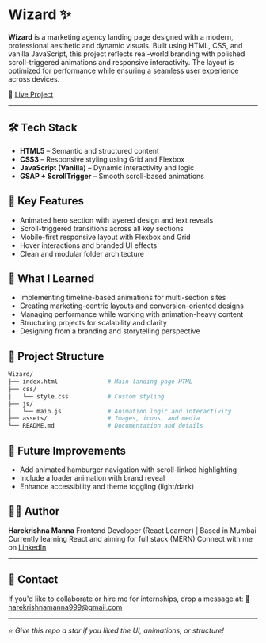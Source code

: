 # Wizard ✨

**Wizard** is a marketing agency landing page designed with a modern, professional aesthetic and dynamic visuals. Built using HTML, CSS, and vanilla JavaScript, this project reflects real-world branding with polished scroll-triggered animations and responsive interactivity. The layout is optimized for performance while ensuring a seamless user experience across devices.

🔗 [Live Project](https://wizard999.netlify.app/)

---

## 🛠️ Tech Stack

* **HTML5** – Semantic and structured content
* **CSS3** – Responsive styling using Grid and Flexbox
* **JavaScript (Vanilla)** – Dynamic interactivity and logic
* **GSAP + ScrollTrigger** – Smooth scroll-based animations

## 🎯 Key Features

* Animated hero section with layered design and text reveals
* Scroll-triggered transitions across all key sections
* Mobile-first responsive layout with Flexbox and Grid
* Hover interactions and branded UI effects
* Clean and modular folder architecture

## 🧠 What I Learned

* Implementing timeline-based animations for multi-section sites
* Creating marketing-centric layouts and conversion-oriented designs
* Managing performance while working with animation-heavy content
* Structuring projects for scalability and clarity
* Designing from a branding and storytelling perspective

## 📁 Project Structure

```bash
Wizard/
├── index.html              # Main landing page HTML
├── css/
│   └── style.css           # Custom styling
├── js/
│   └── main.js             # Animation logic and interactivity
├── assets/                 # Images, icons, and media
└── README.md               # Documentation and details
```



## 🚀 Future Improvements

* Add animated hamburger navigation with scroll-linked highlighting
* Include a loader animation with brand reveal
* Enhance accessibility and theme toggling (light/dark)

## 👨‍💻 Author

**Harekrishna Manna**
Frontend Developer (React Learner) | Based in Mumbai
Currently learning React and aiming for full stack (MERN)
Connect with me on [LinkedIn](https://www.linkedin.com/in/harekrishna-manna-22569736b/)


---

## 💌 Contact

If you'd like to collaborate or hire me for internships, drop a message at:
📧 [harekrishnamanna999@gmail.com](mailto:swimkrihna150@gmail.com)

---

⭐️ *Give this repo a star if you liked the UI, animations, or structure!*
